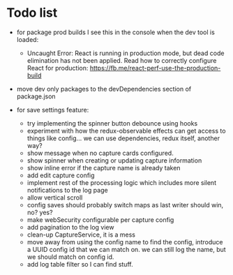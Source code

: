 # Todo list

- for package prod builds I see this in the console when the dev tool is loaded:
    - Uncaught Error: React is running in production mode, but dead code elimination has not been applied. Read how to correctly configure React for production: https://fb.me/react-perf-use-the-production-build

- move dev only packages to the devDependencies section of package.json

- for save settings feature:
    - try implementing the spinner button debounce using hooks
    - experiment with how the redux-observable effects can get access to things like config... we can use dependencies, redux itself, another way?
    - show message when no capture cards configured.
    - show spinner when creating or updating capture information
    - show inline error if the capture name is already taken
    - add edit capture config
    - implement rest of the processing logic which includes more silent notifications to the log page
    - allow vertical scroll
    - config saves should probably switch maps as last writer should win, no? yes?
    - make webSecurity configurable per capture config
    - add pagination to the log view
    - clean-up CaptureService, it is a mess
    - move away from using the config name to find the config, introduce a UUID config id that we can match on.  we can still log the name, but we should match on config id.
    - add log table filter so I can find stuff.